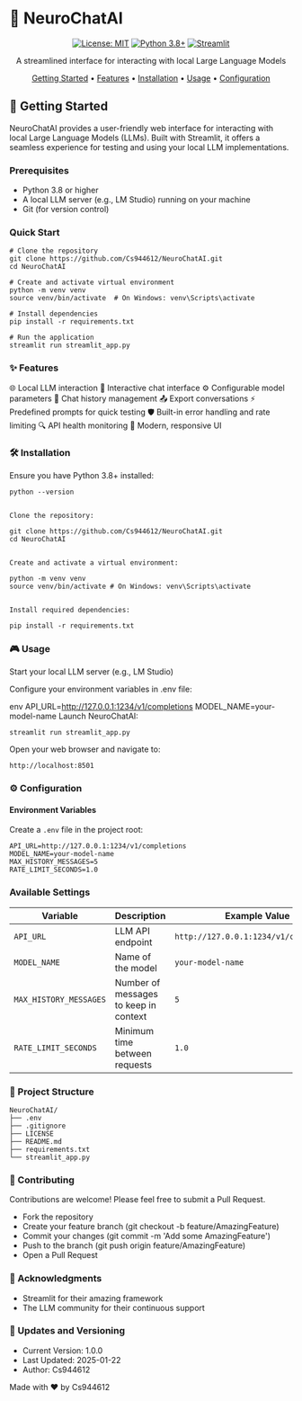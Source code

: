 # 🧠 NeuroChatAI

<div align="center">

[![License: MIT](https://img.shields.io/badge/License-MIT-yellow.svg)](https://opensource.org/licenses/MIT)
[![Python 3.8+](https://img.shields.io/badge/python-3.8+-blue.svg)](https://www.python.org/downloads/)
[![Streamlit](https://img.shields.io/badge/Streamlit-1.24.0-red.svg)](https://streamlit.io)

A streamlined interface for interacting with local Large Language Models

[Getting Started](#-getting-started) •
[Features](#-features) •
[Installation](#-installation) •
[Usage](#-usage) •
[Configuration](#-configuration)

</div>

## 🚀 Getting Started

NeuroChatAI provides a user-friendly web interface for interacting with local Large Language Models (LLMs). Built with Streamlit, it offers a seamless experience for testing and using your local LLM implementations.

### Prerequisites

-   Python 3.8 or higher
-   A local LLM server (e.g., LM Studio) running on your machine
-   Git (for version control)

### Quick Start

```
# Clone the repository
git clone https://github.com/Cs944612/NeuroChatAI.git
cd NeuroChatAI

# Create and activate virtual environment
python -m venv venv
source venv/bin/activate  # On Windows: venv\Scripts\activate

# Install dependencies
pip install -r requirements.txt

# Run the application
streamlit run streamlit_app.py
```

### ✨ Features

🌐 Local LLM interaction
💬 Interactive chat interface
⚙️ Configurable model parameters
💾 Chat history management
📤 Export conversations
⚡ Predefined prompts for quick testing
🛡️ Built-in error handling and rate limiting
🔍 API health monitoring
🎨 Modern, responsive UI

### 🛠️ Installation

Ensure you have Python 3.8+ installed:

```
python --version


Clone the repository:

git clone https://github.com/Cs944612/NeuroChatAI.git
cd NeuroChatAI


Create and activate a virtual environment:

python -m venv venv
source venv/bin/activate # On Windows: venv\Scripts\activate


Install required dependencies:

pip install -r requirements.txt
```

### 🎮 Usage

Start your local LLM server (e.g., LM Studio)

Configure your environment variables in .env file:

env
API_URL=http://127.0.0.1:1234/v1/completions
MODEL_NAME=your-model-name
Launch NeuroChatAI:

```
streamlit run streamlit_app.py
```

Open your web browser and navigate to:

```
http://localhost:8501
```

### ⚙️ Configuration

#### Environment Variables

Create a `.env` file in the project root:

```
API_URL=http://127.0.0.1:1234/v1/completions
MODEL_NAME=your-model-name
MAX_HISTORY_MESSAGES=5
RATE_LIMIT_SECONDS=1.0
```

### Available Settings

| Variable               | Description                           | Example Value                          |
| ---------------------- | ------------------------------------- | -------------------------------------- |
| `API_URL`              | LLM API endpoint                      | `http://127.0.0.1:1234/v1/completions` |
| `MODEL_NAME`           | Name of the model                     | `your-model-name`                      |
| `MAX_HISTORY_MESSAGES` | Number of messages to keep in context | `5`                                    |
| `RATE_LIMIT_SECONDS`   | Minimum time between requests         | `1.0`                                  |

### 📁 Project Structure

```
NeuroChatAI/
├── .env
├── .gitignore
├── LICENSE
├── README.md
├── requirements.txt
└── streamlit_app.py
```

### 🤝 Contributing

Contributions are welcome! Please feel free to submit a Pull Request.

- Fork the repository
- Create your feature branch (git checkout -b feature/AmazingFeature)
- Commit your changes (git commit -m 'Add some AmazingFeature')
- Push to the branch (git push origin feature/AmazingFeature)
- Open a Pull Request


### 🙏 Acknowledgments

- Streamlit for their amazing framework
- The LLM community for their continuous support

### 🔄 Updates and Versioning

- Current Version: 1.0.0
- Last Updated: 2025-01-22
- Author: Cs944612

Made with ❤️ by Cs944612
